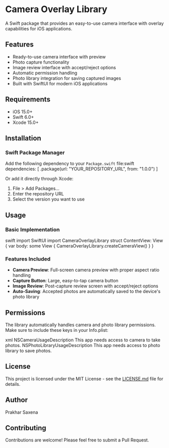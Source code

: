 # Camera Overlay Library

A Swift package that provides an easy-to-use camera interface with overlay capabilities for iOS applications.

## Features

- Ready-to-use camera interface with preview
- Photo capture functionality
- Image review interface with accept/reject options
- Automatic permission handling
- Photo library integration for saving captured images
- Built with SwiftUI for modern iOS applications

## Requirements

- iOS 15.0+
- Swift 6.0+
- Xcode 15.0+

## Installation

### Swift Package Manager

Add the following dependency to your `Package.swift` file:swift
dependencies: [
.package(url: "YOUR_REPOSITORY_URL", from: "1.0.0")
]

Or add it directly through Xcode:

1. File > Add Packages...
2. Enter the repository URL
3. Select the version you want to use

## Usage

### Basic Implementation

swift
import SwiftUI
import CameraOverlayLibrary
struct ContentView: View {
var body: some View {
CameraOverlayLibrary.createCameraView()
}
}

### Features Included

- **Camera Preview**: Full-screen camera preview with proper aspect ratio handling
- **Capture Button**: Large, easy-to-tap camera button
- **Image Review**: Post-capture review screen with accept/reject options
- **Auto-Saving**: Accepted photos are automatically saved to the device's photo library

## Permissions

The library automatically handles camera and photo library permissions. Make sure to include these keys in your Info.plist:

xml
<key>NSCameraUsageDescription</key>
<string>This app needs access to camera to take photos.</string>
<key>NSPhotoLibraryUsageDescription</key>
<string>This app needs access to photo library to save photos.</string>

## License

This project is licensed under the MIT License - see the [LICENSE.md](LICENSE.md) file for details.

## Author

Prakhar Saxena

## Contributing

Contributions are welcome! Please feel free to submit a Pull Request.
